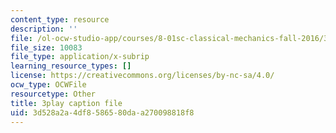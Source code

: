 ```yaml
---
content_type: resource
description: ''
file: /ol-ocw-studio-app/courses/8-01sc-classical-mechanics-fall-2016/3d528a2a4df8586580daa270098818f8_ofgusnhQ07Q.vtt
file_size: 10083
file_type: application/x-subrip
learning_resource_types: []
license: https://creativecommons.org/licenses/by-nc-sa/4.0/
ocw_type: OCWFile
resourcetype: Other
title: 3play caption file
uid: 3d528a2a-4df8-5865-80da-a270098818f8
---
```

